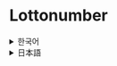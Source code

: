 <!-- # Lottonumber

# Lottonumber

#### 한국어

## -기능설명

1.번호 제외 기능 (40개 이상 입력시 재입력 기능)

2.번호 포함 기능 (7개 이상 입력시 재입력 기능 (6개 입력시 추첨번호 1게임 출력))

3.문자, 1~45외의 숫자입력 방지기능 포함

4.추첨된 번호가 당첨이력이 잇을경우 몇회 번호인지 출력

5.최대 5게임 출력

## -UML

![Lottoclassdiagram](https://github.com/user-attachments/assets/0604266c-bb35-4a5a-a243-2254ec0c9a96)

## -기능구현

실행시 제외할 번호를 입력
![스크린샷 2024-10-30 171843](https://github.com/user-attachments/assets/ac2fab49-c025-4bb8-90cc-764f87c277ce)

문자 입력시 재입력
![스크린샷 2024-10-30 171911](https://github.com/user-attachments/assets/6e1f0851-882a-4296-ba54-7f5b2c6403d9)

포함할 번호를 7개 이상 입력시 번호 재입력
![스크린샷 2024-10-30 173154](https://github.com/user-attachments/assets/d97d26c9-0f15-42a1-acb4-93bfcf6e1547)

40개이상의 번호 입력시 다시 제외할 번호입력
![스크린샷 2024-10-30 172057](https://github.com/user-attachments/assets/786d7eee-8535-4830-8c60-368974f1495d)

제외할 번호와 포함할 번호가 같을시 다시 제외할 번호 입력
![스크린샷 2024-10-30 172318](https://github.com/user-attachments/assets/00afe0f6-e954-47e4-bc0c-9f6afafe0109)

data.txt자료와 비교하여 당첨이력이 잇는 번호는 몇회당첨인지 출력
![스크린샷 2024-10-30 172629](https://github.com/user-attachments/assets/efd9908e-9982-4a2f-a3cd-dcf3d9a460f4)

조합가능한 게임수가 5회 미만이면 조합 가능한만큼만 출력
![스크린샷 2024-10-30 173026](https://github.com/user-attachments/assets/49f86045-4882-4d28-8f21-60540da64ced)

#### 日本語

#### 韓国のロトの場合 1 ～ 45 までの番号を 6 個選ぶ

## -機能説明

1.番号除外機能（40 個以上の番号入力の場合再入力）

2.必須番号機能（７個以上の番号入力の場合再入力（６個の場合１回分の番号出力））

3.文字、1 ～ 45 以外の番号入力の場合再入力

4.出力された番号が当選履歴がある場合、回号を出力

5.最大 5 回分の番号出力

## -UML

![Lottoclassdiagram](https://github.com/user-attachments/assets/0604266c-bb35-4a5a-a243-2254ec0c9a96)

## -具現画像

除外する番号入力
![스크린샷 2024-10-30 171843](https://github.com/user-attachments/assets/ac2fab49-c025-4bb8-90cc-764f87c277ce)

文字入力の場合再入力
![스크린샷 2024-10-30 171911](https://github.com/user-attachments/assets/6e1f0851-882a-4296-ba54-7f5b2c6403d9)

７個以上の番号入力の場合再入力
![스크린샷 2024-10-30 173154](https://github.com/user-attachments/assets/d97d26c9-0f15-42a1-acb4-93bfcf6e1547)

40 個以上の番号入力の場合再入力
![스크린샷 2024-10-30 172057](https://github.com/user-attachments/assets/786d7eee-8535-4830-8c60-368974f1495d)

除外する番号と必須入力番号が重なった場合再入力
![스크린샷 2024-10-30 172318](https://github.com/user-attachments/assets/00afe0f6-e954-47e4-bc0c-9f6afafe0109)

data.txt の資料と照らし合わせて当選履歴がある番号は何回か出力
![스크린샷 2024-10-30 172629](https://github.com/user-attachments/assets/efd9908e-9982-4a2f-a3cd-dcf3d9a460f4)

組み合わせられる番号が 5 回以下ならできるだけ出力
![스크린샷 2024-10-30 173026](https://github.com/user-attachments/assets/49f86045-4882-4d28-8f21-60540da64ced) -->

# Lottonumber

<details>
    <summary>한국어</summary>

    <details>
        <summary>기능 설명 보기</summary>

        <details>
            <summary>기능 1: 번호 제외 기능</summary>
            1.번호 제외 기능 (40개 이상 입력시 재입력 기능)
        </details>

        <details>
            <summary>기능 2: 번호 포함 기능</summary>
            2.번호 포함 기능 (7개 이상 입력시 재입력 기능 (6개 입력시 추첨번호 1게임 출력))
        </details>

        <details>
            <summary>기능 3: 잘못된 입력 방지</summary>
            3.문자, 1~45외의 숫자입력 방지기능 포함
        </details>

        <details>
            <summary>기능 4: 당첨 여부 확인</summary>
            4.추첨된 번호가 당첨이력이 잇을경우 몇회 번호인지 출력
        </details>

        <details>
            <summary>기능 5: 최대 5게임 출력</summary>
            5.최대 5게임 출력
        </details>
    </details>

</details>

<details>
    <summary>日本語</summary>

    <details>
        <summary>機能説明</summary>

        <details>
            <summary>機能 1: 番号除外機能</summary>
            1.番号除外機能（40 個以上の番号入力の場合再入力）
        </details>

        <details>
            <summary>機能 2: 必須番号機能</summary>
            2.必須番号機能（７個以上の番号入力の場合再入力（６個の場合１回分の番号出力））
        </details>

        <details>
            <summary>機能 3: 入力エラー防止</summary>
            3.文字、1 ～ 45 以外の番号入力の場合再入力
        </details>

        <details>
            <summary>機能 4: 当選履歴確認</summary>
            4.出力された番号が当選履歴がある場合、回号を出力
        </details>

        <details>
            <summary>機能 5: 最大 5 回分出力</summary>
            5.最大 5 回分の番号出力
        </details>
    </details>

</details>
